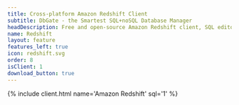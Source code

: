 ```yaml
---
title: Cross-platform Amazon Redshift Client
subtitle: DbGate - the Smartest SQL+noSQL Database Manager
headDescription: Free and open-source Amazon Redshift client, SQL editor and database manager. Desktop app in Linux, Windows, MacOS and web app in Docker.
name: Redshift
layout: feature
features_left: true
icon: redshift.svg
order: 8
isClient: 1
download_button: true
---
```


{% include client.html name='Amazon Redshift' sql='1' %}
